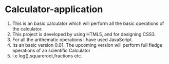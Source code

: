 # Calculator-application
1. This is an basic calculator which will perform all the basic operations of the calculator.
2. This project is developed by using HTML5, and for designing CSS3.
3. For all the arithematic operations I have used JavaScript.
4. Its an basic version 0.01. The upcoming version will perform full fledge operations of an scientific Calculator
5. i.e log(),squareroot,fractions etc.
